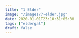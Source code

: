 ```yaml
---
title: "1 Elder"
image: "/images/7-elder.jpg"
date: 2020-01-01T23:10:31+05:30
tags: ["eldergal"]
draft: false
---
```


